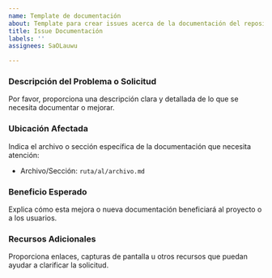 ```yaml
---
name: Template de documentación
about: Template para crear issues acerca de la documentación del repositorio.
title: Issue Documentación
labels: ''
assignees: SaOLauwu

---
```


### Descripción del Problema o Solicitud
Por favor, proporciona una descripción clara y detallada de lo que se necesita documentar o mejorar.

### Ubicación Afectada
Indica el archivo o sección específica de la documentación que necesita atención:
- Archivo/Sección: `ruta/al/archivo.md`

### Beneficio Esperado
Explica cómo esta mejora o nueva documentación beneficiará al proyecto o a los usuarios.

### Recursos Adicionales
Proporciona enlaces, capturas de pantalla u otros recursos que puedan ayudar a clarificar la solicitud.
